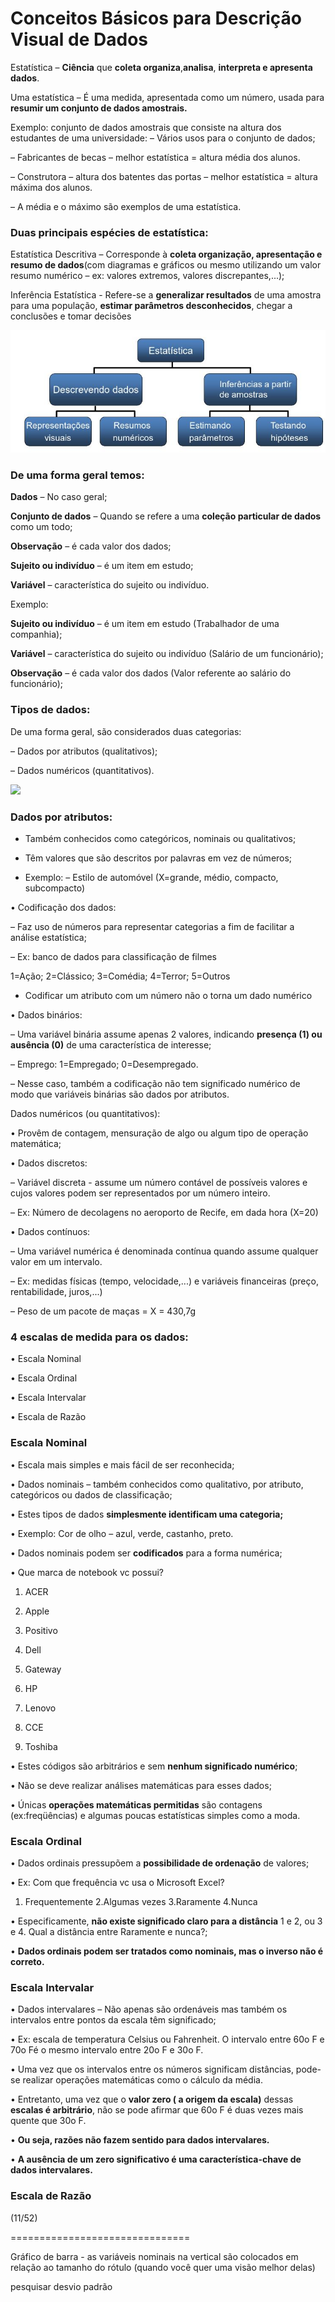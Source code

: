 # Conceitos Básicos para Descrição Visual de Dados

Estatística – **Ciência** que **coleta organiza**,**analisa**, **interpreta e apresenta dados**.

Uma estatística – É uma medida, apresentada como um número, usada para **resumir um conjunto de dados amostrais.**

Exemplo: conjunto de dados amostrais que consiste na altura dos estudantes de uma universidade:
– Vários usos para o conjunto de dados; 

– Fabricantes de becas – melhor estatística = altura média dos alunos. 

– Construtora – altura dos batentes das portas – melhor estatística = altura
máxima dos alunos. 

– A média e o máximo são exemplos de uma estatística.

### Duas principais espécies de estatística:

Estatística Descritiva – Corresponde à **coleta organização, apresentação e resumo de dados**(com diagramas e gráficos ou mesmo utilizando um valor resumo numérico – ex: valores extremos, valores discrepantes,...);

Inferência Estatística - Refere-se a **generalizar resultados** de uma amostra para uma população, **estimar parâmetros desconhecidos**, chegar a conclusões e tomar decisões

<img src="../.assets/tipos de estatísticas.JPG">

### De uma forma geral temos: 

**Dados** – No caso geral;

**Conjunto de dados** – Quando se refere a uma **coleção particular de dados** como um todo; 

**Observação** – é cada valor dos dados; 

**Sujeito ou indivíduo** – é um item em estudo; 

**Variável** – característica do sujeito ou indivíduo.

Exemplo:

**Sujeito ou indivíduo** – é um item em estudo (Trabalhador de uma companhia);

**Variável** – característica do sujeito ou indivíduo (Salário de um funcionário);

**Observação** – é cada valor dos dados (Valor referente ao salário do funcionário);

### Tipos de dados:

De uma forma geral, são considerados duas categorias: 

– Dados por atributos (qualitativos); 

– Dados numéricos (quantitativos).

<img src="../.assets/tipos de dados.JPG">

### Dados por atributos:

- Também conhecidos como categóricos, nominais ou qualitativos; 

- Têm valores que são descritos por palavras em vez de números; 

- Exemplo: 
  – Estilo de automóvel (X=grande, médio, compacto, subcompacto)

• Codificação dos dados:

– Faz uso de números para representar categorias a fim de facilitar a análise estatística; 

– Ex: banco de dados para classificação de filmes

1=Ação; 2=Clássico; 3=Comédia; 4=Terror; 5=Outros

- Codificar um atributo com um número não o torna um dado numérico

• Dados binários:

  – Uma variável binária assume apenas 2 valores, indicando **presença (1) ou ausência (0)** de uma característica de interesse;
  
  – Emprego: 1=Empregado; 0=Desempregado. 
  
  – Nesse caso, também a codificação não tem significado numérico de modo que variáveis binárias são dados por atributos.

Dados numéricos (ou quantitativos):

• Provêm de contagem, mensuração de algo ou algum tipo de operação matemática; 

• Dados discretos:
  
  – Variável discreta - assume um número contável de possíveis valores e cujos valores podem ser representados por um número inteiro. 

  – Ex: Número de decolagens no aeroporto de Recife, em dada hora (X=20)

• Dados contínuos: 

– Uma variável numérica é denominada contínua quando assume qualquer valor em um intervalo. 

– Ex: medidas físicas (tempo, velocidade,...) e variáveis financeiras (preço, rentabilidade, juros,...) 

– Peso de um pacote de maças = X = 430,7g

### 4 escalas de medida para os dados: 

• Escala Nominal 

• Escala Ordinal 

• Escala Intervalar 

• Escala de Razão

### Escala Nominal

• Escala mais simples e mais fácil de ser reconhecida; 

• Dados nominais – também conhecidos como qualitativo, por atributo, categóricos ou dados de classificação; 

• Estes tipos de dados **simplesmente identificam uma categoria;** 

• Exemplo: Cor de olho – azul, verde, castanho, preto.

• Dados nominais podem ser **codificados** para a forma numérica; 

• Que marca de notebook vc possui?

  1. ACER

  2. Apple

  3. Positivo

  4. Dell

  5. Gateway

  6. HP

  7. Lenovo

  8. CCE

  9. Toshiba

• Estes códigos são arbitrários e sem **nenhum significado numérico**; 

• Não se deve realizar análises matemáticas para esses dados; 

• Únicas **operações matemáticas permitidas** são contagens (ex:freqüências) e algumas poucas estatísticas simples como a moda.

### Escala Ordinal

• Dados ordinais pressupõem a **possibilidade de ordenação** de valores; 

• Ex: Com que frequência vc usa o Microsoft Excel?
  1. Frequentemente 2.Algumas vezes 3.Raramente 4.Nunca
  
• Especificamente,  **não existe significado claro para a distância** 1 e 2, ou 3 e 4. Qual a distância entre Raramente e nunca?; 

•  **Dados ordinais podem ser tratados como nominais, mas o inverso não é correto.**

### Escala Intervalar

• Dados intervalares – Não apenas são ordenáveis mas também os intervalos entre pontos da escala têm significado;

• Ex: escala de temperatura Celsius ou Fahrenheit. O intervalo entre 60o F e 70o Fé o mesmo intervalo entre 20o F e 30o F. 

• Uma vez que os intervalos entre os números significam distâncias, pode-se realizar operações matemáticas como o cálculo da média.

• Entretanto, uma vez que o **valor zero ( a origem da escala)** dessas **escalas é arbitrário**, não se pode afirmar que 60o F é duas vezes mais quente que 30o F.

• **Ou seja, razões não fazem sentido para dados intervalares.**

• **A ausência de um zero significativo é uma característica-chave de dados intervalares.**

### Escala de Razão

(11/52)


===============================

Gráfico de barra - as variáveis nominais na vertical são colocados em relação ao tamanho do rótulo (quando você quer uma visão melhor delas)

pesquisar desvio padrão
